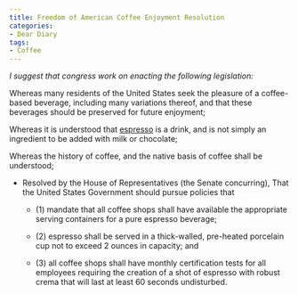```yaml
---
title: Freedom of American Coffee Enjoyment Resolution
categories:
- Dear Diary
tags:
- Coffee
---
```


_I suggest that congress work on enacting the following legislation:_

Whereas many residents of the United States seek the pleasure of a coffee-based beverage, including many variations thereof, and that these beverages should be preserved for future enjoyment;

Whereas it is understood that [espresso](http://en.wikipedia.org/wiki/Espresso) is a drink, and is not simply an ingredient to be added with milk or chocolate;

Whereas the history of coffee, and the native basis of coffee shall be understood;



  * Resolved by the House of Representatives (the Senate concurring), That the United States Government should pursue policies that


    * (1) mandate that all coffee shops shall have available the appropriate serving containers for a pure espresso beverage;


    * (2) espresso shall be served in a thick-walled, pre-heated porcelain cup not to exceed 2 ounces in capacity; and


    * (3) all coffee shops shall have monthly certification tests for all employees requiring the creation of a shot of espresso with robust crema that will last at least 60 seconds undisturbed.


